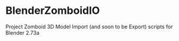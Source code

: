 # BlenderZomboidIO
Project Zomboid 3D Model Import (and soon to be Export) scripts for Blender 2.73a
